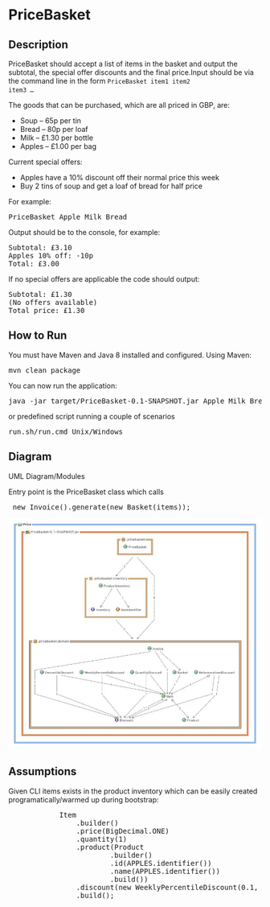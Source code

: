 PriceBasket
===========

Description
-----------

PriceBasket should accept a list of items in the basket and output the subtotal, the special offer discounts and the final price.Input should be via the command line in the form <code>PriceBasket item1 item2 item3 … </code>

The goods that can be purchased, which are all priced in GBP, are:

- Soup – 65p per tin
- Bread – 80p per loaf
- Milk – £1.30 per bottle
- Apples – £1.00 per bag

Current special offers:

- Apples have a 10% discount off their normal price this week
- Buy 2 tins of soup and get a loaf of bread for half price

For example:
<pre>
PriceBasket Apple Milk Bread
</pre>

Output should be to the console, for example:
<pre>
Subtotal: £3.10
Apples 10% off: -10p
Total: £3.00
</pre>
If no special offers are applicable the code should output:
<pre>
Subtotal: £1.30
(No offers available)
Total price: £1.30
</pre>

How to Run
----------

You must have Maven and Java 8 installed and configured. Using Maven:
<pre>
mvn clean package
</pre>
You can now run the application:
<pre>
java -jar target/PriceBasket-0.1-SNAPSHOT.jar Apple Milk Bread
</pre>
or predefined script running a couple of scenarios
<pre>
run.sh/run.cmd Unix/Windows
</pre>

Diagram
-------
UML Diagram/Modules

Entry point is the PriceBasket class which calls
<pre>
 new Invoice().generate(new Basket(items));
</pre>

![Price Basket](Price-Diagram.jpg)


Assumptions
-----------

Given CLI items exists in the product inventory which can be easily created programatically/warmed up during bootstrap:
<pre>
            Item
                .builder()
                .price(BigDecimal.ONE)
                .quantity(1)
                .product(Product
                        .builder()
                        .id(APPLES.identifier())
                        .name(APPLES.identifier())
                        .build())
                .discount(new WeeklyPercentileDiscount(0.1, currentMonday(), currentSunday()))
                .build();
</pre>
